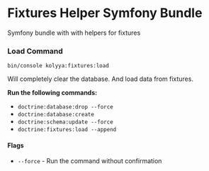 # Fixtures Helper Symfony Bundle
Symfony bundle with with helpers for fixtures


### Load Command
`bin/console kolyya:fixtures:load`

Will completely clear the database.
And load data from fixtures.

**Run the following commands:**
* `doctrine:database:drop --force`
* `doctrine:database:create`
* `doctrine:schema:update --force`
* `doctrine:fixtures:load --append`

#### Flags
* `--force` - Run the command without confirmation

